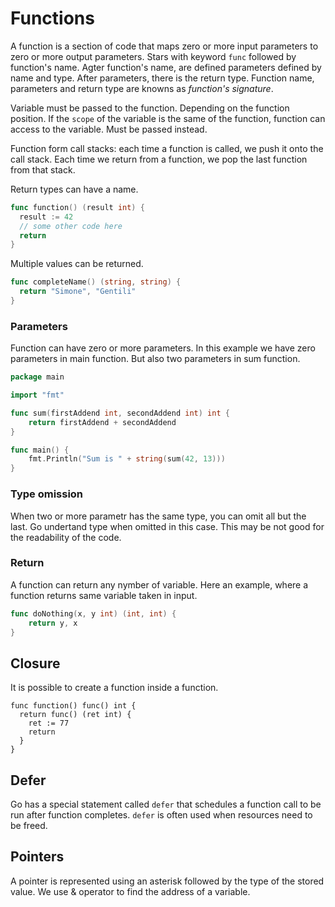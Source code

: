 # Functions

A function is a section of code that maps zero or more input parameters to zero or more output parameters. Stars with keyword `func` followed by function's name. Agter function's name, are defined parameters defined by name and type. After parameters, there is the return type. Function name, parameters and return type are knowns as *function's signature*.

Variable must be passed to the function. Depending on the function position. If the `scope` of the variable is the same of the function, function can access to the variable. Must be passed instead.

Function form call stacks: each time a function is called, we push it onto the call stack. Each time we return from a function, we pop the last function from that stack.

Return types can have a name.

```go
func function() (result int) {
  result := 42
  // some other code here
  return
}
```

Multiple values can be returned.

```go
func completeName() (string, string) {
  return "Simone", "Gentili"
}
```

### Parameters

Function can have zero or more parameters. In this example we have zero parameters in main function. But also two parameters in sum function.

```go
package main

import "fmt"

func sum(firstAddend int, secondAddend int) int {
	return firstAddend + secondAddend
}

func main() {
	fmt.Println("Sum is " + string(sum(42, 13)))
}
```

### Type omission

When two or more parametr has the same type, you can omit all but the last. Go undertand type when omitted in this case. This may be not good for the readability of the code.

### Return

A function can return any nymber of variable. Here an example, where a function returns same variable taken in input.

```go
func doNothing(x, y int) (int, int) {
	return y, x
}
```

## Closure

It is possible to create a function inside a function.

```fo
func function() func() int {
  return func() (ret int) {
    ret := 77
    return
  }
}
```

## Defer

Go has a special statement called `defer` that schedules a function call to be run after function completes. `defer` is often used when resources need to be freed.

## Pointers

A pointer is represented using an asterisk followed by the type of the stored value. We use & operator to find the address of a variable.
